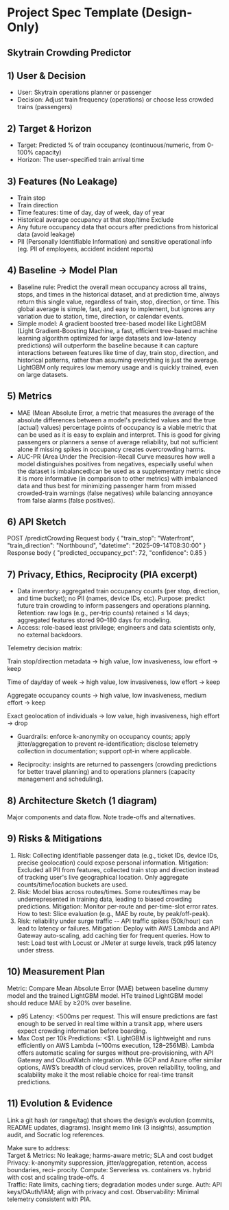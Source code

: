 # Project Spec Template (Design-Only)
## Skytrain Crowding Predictor

## 1) User & Decision
- User: Skytrain operations planner or passenger
- Decision: Adjust train frequency (operations) or choose less crowded trains (passengers)
    
## 2) Target & Horizon
- Target: Predicted % of train occupancy (continuous/numeric, from 0-100% capacity)
- Horizon: The user-specified train arrival time
## 3) Features (No Leakage)
- Train stop 
- Train direction
- Time features: time of day, day of week, day of year 
- Historical average occupancy at that stop/time
Exclude
- Any future occupancy data that occurs after predictions from historical data (avoid leakage)
- PII (Personally Identifiable Information) and sensitive operational info (eg. PII of employees, accident incident reports)
## 4) Baseline → Model Plan
- Baseline rule: Predict the overall mean occupancy across all trains, stops, and times in the historical dataset, and at prediction time, always return this single value, regardless of train, stop, direction, or time. This global average is simple, fast, and easy to implement, but ignores any variation due to station, time, direction, or calendar events.
- Simple model: A gradient boosted tree-based model like LightGBM (Light Gradient-Boosting Machine, a fast, efficient tree-based machine learning algorithm optimized for large datasets and low-latency predictions) will outperform the baseline because it can capture interactions between features like time of day, train stop, direction, and historical patterns, rather than assuming everything is just the average. LightGBM only requires low memory usage and is quickly trained, even on large datasets.
## 5) Metrics
- MAE (Mean Absolute Error,  a metric that measures the average of the absolute differences between a model's predicted values and the true (actual) values) percentage points of occupancy is a viable metric  that can be used as it is easy to explain and interpret. This is good for giving passengers or planners a sense of average reliability, but not sufficient alone if missing spikes in occupancy creates overcrowding harms.
- AUC-PR (Area Under the Precision-Recall Curve measures how well a model distinguishes positives from negatives, especially useful when the dataset is imbalanced)can be used as a supplementary metric since it is more informative (in comparison to other metrics) with imbalanced data and thus best for minimizing passenger harm from missed crowded-train warnings (false negatives) while balancing annoyance from false alarms (false positives).

## 6) API Sketch
POST /predictCrowding
Request body
{
  "train_stop": "Waterfront",
  "train_direction": "Northbound",
  "datetime": "2025-09-14T08:30:00"
}
Response body
{
  "predicted_occupancy_pct": 72,
  "confidence": 0.85
}

## 7) Privacy, Ethics, Reciprocity (PIA excerpt)
- Data inventory: aggregated train occupancy counts (per stop, direction, and time bucket); no PII (names, device IDs, etc).
Purpose: predict future train crowding to inform passengers and operations planning.
Retention: raw logs (e.g., per-trip counts) retained ≤ 14 days; aggregated features stored 90–180 days for modeling.
- Access: role-based least privilege; engineers and data scientists only, no external backdoors.

Telemetry decision matrix:

Train stop/direction metadata → high value, low invasiveness, low effort → keep

Time of day/day of week → high value, low invasiveness, low effort → keep

Aggregate occupancy counts → high value, low invasiveness, medium effort → keep

Exact geolocation of individuals → low value, high invasiveness, high effort → drop

- Guardrails: enforce k-anonymity on occupancy counts; apply jitter/aggregation to prevent re-identification; disclose telemetry collection in documentation; support opt-in where applicable.

- Reciprocity: insights are returned to passengers (crowding predictions for better travel planning) and to operations planners (capacity management and scheduling).
## 8) Architecture Sketch (1 diagram)
Major components and data flow. Note trade-offs and alternatives.
						
## 9) Risks & Mitigations
1. Risk: Collecting identifiable passenger data (e.g., ticket IDs, device IDs, precise geolocation) could expose personal information.
   Mitigation: Excluded all PII from features, collected train stop and direction instead of tracking user's live geographical location. Only aggregate counts/time/location buckets are used.
2. Risk:  Model bias across routes/times. Some routes/times may be underrepresented in training data, leading to biased crowding predictions.
   Mitigation: Monitor per-route and per-time-slot error rates.
   How to test: Slice evaluation (e.g., MAE by route, by peak/off-peak).
3. Risk: reliability under surge traffic -- API traffic spikes (50k/hour) can lead to latency or failures.
   Mitigation: Deploy with AWS Lambda and API Gateway auto-scaling, add caching tier for frequent queries.
   How to test: Load test with Locust or JMeter at surge levels, track p95 latency under stress.
## 10) Measurement Plan
Metric: Compare Mean Absolute Error (MAE) between baseline dummy model and the trained LightGBM model. HTe trained LightGBM model should reduce MAE by ≥20% over baseline.
- p95 Latency: <500ms per request. This will ensure predictions are fast enough to be served in real time within a transit app, where users expect crowding information before boarding.
- Max Cost per 10k Predictions: <$1. LightGBM is lightweight and runs efficiently on AWS Lambda (~100ms execution, 128–256MB). Lambda offers automatic scaling for surges without pre-provisioning, with API Gateway and CloudWatch integration. While GCP and Azure offer similar options, AWS’s breadth of cloud services, proven reliability, tooling, and scalability make it the most reliable choice for real-time transit predictions.

## 11) Evolution & Evidence	
Link a git hash (or range/tag) that shows the design’s evolution (commits, README updates, diagrams).
Insight memo link (3 insights), assumption audit, and Socratic log references.
						
					


Make sure to address:	
Target & Metrics: No leakage; harms-aware metric; SLA and cost budget			
Privacy: k-anonymity suppression, jitter/aggregation, retention, access boundaries, reci- procity.
Compute: Serverless vs. containers vs. hybrid with cost and scaling trade-offs. 4	
Traffic: Rate limits, caching tiers; degradation modes under surge.
Auth: API keys/OAuth/IAM; align with privacy and cost.
Observability: Minimal telemetry consistent with PIA. 
